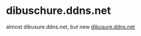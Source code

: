 # dibuschure.ddns.net
almost dibusure.ddns.net, but new
[dibusure.ddns.net](http://dibusure.ddns.net/)
